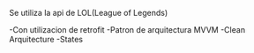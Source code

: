 Se utiliza la api de LOL(League of Legends)

-Con utilizacion de retrofit
-Patron de arquitectura MVVM
-Clean Arquitecture
-States
